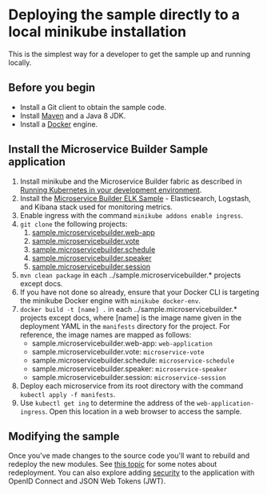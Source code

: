 # Deploying the sample directly to a local minikube installation

This is the simplest way for a developer to get the sample up and running locally.

## Before you begin

* Install a Git client to obtain the sample code.
* Install [Maven](https://maven.apache.org/download.cgi) and a Java 8 JDK.
* Install a [Docker](https://docs.docker.com/engine/installation/) engine.

## Install the Microservice Builder Sample application

1. Install minikube and the Microservice Builder fabric as described in [Running Kubernetes in your development environment](https://www.ibm.com/support/knowledgecenter/SS5PWC/setup.html).
1. Install the [Microservice Builder ELK Sample](https://github.com/WASdev/sample.microservicebuilder.helm.elk) - Elasticsearch, Logstash, and Kibana stack used for monitoring metrics.
1. Enable ingress with the command `minikube addons enable ingress`.
1. `git clone` the following projects:
   1. [sample.microservicebuilder.web-app](https://github.com/WASdev/sample.microservicebuilder.web-app)
   1. [sample.microservicebuilder.vote](https://github.com/WASdev/sample.microservicebuilder.vote)
   1. [sample.microservicebuilder.schedule](https://github.com/WASdev/sample.microservicebuilder.schedule)
   1. [sample.microservicebuilder.speaker](https://github.com/WASdev/sample.microservicebuilder.speaker)
   1. [sample.microservicebuilder.session](https://github.com/WASdev/sample.microservicebuilder.session)
1. `mvn clean package` in each ../sample.microservicebuilder.* projects except docs.
1. If you have not done so already, ensure that your Docker CLI is targeting the minikube Docker engine with `minikube docker-env`.
1. `docker build -t [name] .` in each ../sample.microservicebuilder.* projects except docs, where [name] is the image name given in the deployment YAML in the `manifests` directory for the project. For reference, the image names are mapped as follows:
   * sample.microservicebuilder.web-app: `web-application`
   * sample.microservicebuilder.vote: `microservice-vote`
   * sample.microservicebuilder.schedule: `microservice-schedule`
   * sample.microservicebuilder.speaker: `microservice-speaker`
   * sample.microservicebuilder.session: `microservice-session`
1. Deploy each microservice from its root directory with the command `kubectl apply -f manifests`.
1. Use `kubectl get ing` to determine the address of the `web-application-ingress`. Open this location in a web browser to access the sample. 

## Modifying the sample

Once you've made changes to the source code you'll want to rebuild and redeploy the new modules. See [this topic](updating_the_app.md) for some notes about redeployment. You can also explore adding [security](adding_security.md) to the application with OpenID Connect and JSON Web Tokens (JWT).
